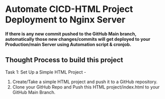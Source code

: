 # Automate CICD-HTML Project Deployment to Nginx Server 

#### If there is any new commit pushed to the GitHub Main branch, automatically those new changes/commits will get deployed to your Production/main Server using Automation script & cronjob.

## Thought Process to build this project

Task 1: Set Up a Simple HTML Project -
 1.	Create/Take a simple HTML project and push it to a GitHub repository.
 2.	Clone your GitHub Repo and Push this HTML project/index.html to your GitHub Main Branch.

